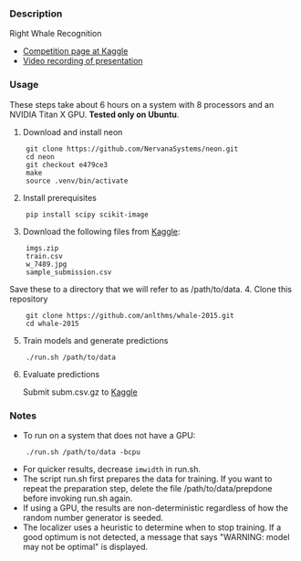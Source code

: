 ### Description

Right Whale Recognition

- [Competition page at Kaggle](https://kaggle.com/c/noaa-right-whale-recognition)
- [Video recording of presentation](https://youtu.be/WfuDrJA6JBE)

### Usage

These steps take about 6 hours on a system with 8 processors and an NVIDIA
Titan X GPU. **Tested only on Ubuntu**.

1. Download and install neon
```
    git clone https://github.com/NervanaSystems/neon.git
    cd neon
    git checkout e479ce3
    make
    source .venv/bin/activate
```
2. Install prerequisites
```
    pip install scipy scikit-image
```
3. Download the following files from [Kaggle](https://kaggle.com/c/noaa-right-whale-recognition/data):
```
    imgs.zip
    train.csv
    w_7489.jpg
    sample_submission.csv
```
Save these to a directory that we will refer to as /path/to/data.
4. Clone this repository
```
    git clone https://github.com/anlthms/whale-2015.git
    cd whale-2015
```
5. Train models and generate predictions
```
    ./run.sh /path/to/data
```
6. Evaluate predictions

    Submit subm.csv.gz to [Kaggle](https://kaggle.com/c/noaa-right-whale-recognition/submissions/attach)

### Notes

- To run on a system that does not have a GPU:
```
    ./run.sh /path/to/data -bcpu
```
- For quicker results, decrease `imwidth` in run.sh.
- The script run.sh first prepares the data for training. If you want to repeat
the preparation step, delete the file /path/to/data/prepdone before invoking
run.sh again.
- If using a GPU, the results are non-deterministic regardless of how the
random number generator is seeded.
- The localizer uses a heuristic to determine when to stop training. If a good
optimum is not detected, a message that says "WARNING: model may not be
optimal" is displayed.
